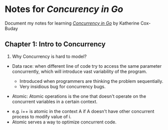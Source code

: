 # Notes for *Concurency in Go* 
Document my notes for learning [*Concurrency in Go*]() by Katherine Cox-Buday


## Chapter 1: Intro to Concurrency

1. Why Concurrency is hard to model?
- Data race: when different line of code try to access the same parameter concurrently, which will introduce vast variability of the program.
  + Introduced when programmers are thinking the problem sequentially.
  + Very insidious bug for concurrency bugs.

- Atomic: Atomic operations is the one that doesn't operate on the concurrent variables in a certain context.
 + e.g. i++ is atomic in the context A if A doesn't have other concurrent process to modify value of i.
 + Atomic serves a way to optimize concurrent code.


